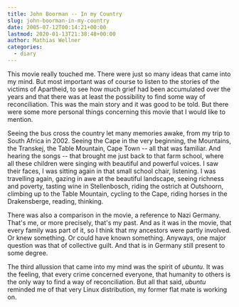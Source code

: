 ```yaml
---
title: John Boorman -- In my Country
slug: john-boorman-in-my-country
date: 2005-07-12T00:14:21+00:00
lastmod: 2020-01-13T21:38:48+00:00
author: Mathias Wellner
categories:
  - diary
---
```

This movie really touched me. There were just so many ideas that came into my mind. But most important was of course to listen to the stories of the victims of Apartheid, to see how much grief had been accumulated over the years and that there was at least the possibility to find some way of reconciliation. This was the main story and it was good to be told. But there were some more personal things concerning this movie that I would like to mention.
<!--more-->

Seeing the bus cross the country let many memories awake, from my trip to South Africa in 2002. Seeing the Cape in the very beginning, the Mountains, the Transkej, the Table Mountain, Cape Town -- all that was familiar. And hearing the songs -- that brought me just back to that farm school, where all these children were singing with beautiful and powerful voices. I saw their faces, I was sitting again in that small school chair, listening. I was travelling again, gazing in awe at the beautiful landscape, seeing richness and poverty, tasting wine in Stellenbosch, riding the ostrich at Outshoorn, climbing up to the Table Mountain, cycling to the Cape, riding horses in the Drakensberge, reading, thinking.

There was also a comparison in the movie, a reference to Nazi Germany. That's me, or more precisely, that's my past. And as it was in the movie, that every family was part of it, so I think that my ancestors were partly involved. Or knew something. Or could have known something. Anyways, one major question was that of collective guilt. And that is in Germany still present to some degree.

The third allussion that came into my mind was the spirit of _ubuntu_. It was the feeling, that every crime concerned everyone, that humanity to others is the only way to find a way of reconciliation. But all that said, _ubuntu_ reminded me of that very Linux distribution, my former flat mate is working on.